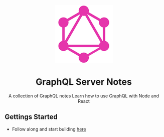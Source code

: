 <div align="center">
<p>
<a href="https://graphql.org/">
    <img alt="graphql" src="static/graphql.png" />
</a>
</p>

<h1>
    GraphQL Server Notes
</h1>
<p>
    A collection of GraphQL notes
    Learn how to use GraphQL with Node and React
</p>
</div>


## Gettings Started
- Follow along and start building [here](/Notes/00-Introduction/00-notes.md)
